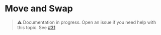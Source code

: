 # Move and Swap

> ⚠️ Documentation in progress. Open an issue if you need help with this topic. See [#31](https://github.com/arthurfiorette/brainease/issues/31)
